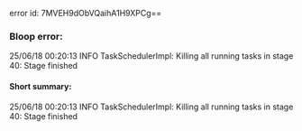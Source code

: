error id: 7MVEH9dObVQaihA1H9XPCg==
### Bloop error:

25/06/18 00:20:13 INFO TaskSchedulerImpl: Killing all running tasks in stage 40: Stage finished
#### Short summary: 

25/06/18 00:20:13 INFO TaskSchedulerImpl: Killing all running tasks in stage 40: Stage finished